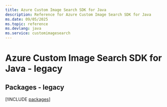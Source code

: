 ```yaml
---
title: Azure Custom Image Search SDK for Java
description: Reference for Azure Custom Image Search SDK for Java
ms.date: 09/05/2025
ms.topic: reference
ms.devlang: java
ms.service: customimagesearch
---
```

# Azure Custom Image Search SDK for Java - legacy
## Packages - legacy
[!INCLUDE [packages](custom-image-search-index.md)]